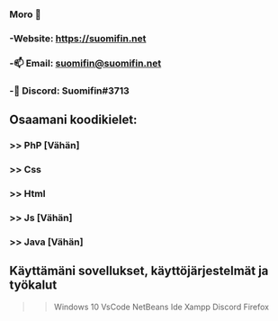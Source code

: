 ### Moro 👋


### -Website: https://suomifin.net
### -📫 Email: suomifin@suomifin.net
### -💬 Discord: Suomifin#3713

## Osaamani koodikielet:
### >> PhP [Vähän]
### >> Css
### >> Html
### >> Js [Vähän]
### >> Java [Vähän]

## Käyttämäni sovellukset, käyttöjärjestelmät ja työkalut
>> Windows 10
>> VsCode
>> NetBeans Ide
>> Xampp
>> Discord
>> Firefox

<!--
**Suomifin/Suomifin** is a ✨ _special_ ✨ repository because its `README.md` (this file) appears on your GitHub profile.

Here are some ideas to get you started:

- 🔭 I’m currently working on ...
- 🌱 I’m currently learning ...
- 👯 I’m looking to collaborate on ...
- 🤔 I’m looking for help with ...
- 💬 Ask me about ...
- 📫 How to reach me: ...
- 😄 Pronouns: ...
- ⚡ Fun fact: ...
-->
